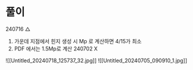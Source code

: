 # 풀이


240716 △
1. 가운데 지점에서 힌지 생성 시  Mp 로 계산하면 4/15가 최소
2. PDF 에서는 1.5Mp로 계산
240702 X


![[Untitled_20240718_125737_32.jpg]]
![[Untitled_20240705_090910_1.jpg]]
